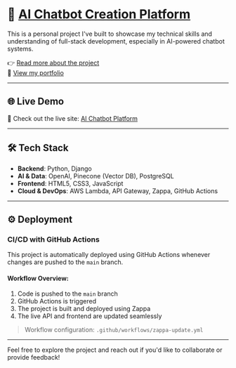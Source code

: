 # 🌟 [AI Chatbot Creation Platform](https://q8epbxo7sc.execute-api.us-east-1.amazonaws.com/dev/)

This is a personal project I've built to showcase my technical skills and understanding of full-stack development, especially in AI-powered chatbot systems.

👉 [Read more about the project](https://q8epbxo7sc.execute-api.us-east-1.amazonaws.com/dev/about-me/)  
👤 [View my portfolio](https://q8epbxo7sc.execute-api.us-east-1.amazonaws.com/dev/portfolio/)

---

## 🌐 Live Demo

🚀 Check out the live site: [AI Chatbot Platform](https://q8epbxo7sc.execute-api.us-east-1.amazonaws.com/dev/)

---

## 🛠️ Tech Stack

- **Backend**: Python, Django  
- **AI & Data**: OpenAI, Pinecone (Vector DB), PostgreSQL  
- **Frontend**: HTML5, CSS3, JavaScript  
- **Cloud & DevOps**: AWS Lambda, API Gateway, Zappa, GitHub Actions

---

## ⚙️ Deployment

### CI/CD with GitHub Actions

This project is automatically deployed using GitHub Actions whenever changes are pushed to the `main` branch.

#### Workflow Overview:
1. Code is pushed to the `main` branch  
2. GitHub Actions is triggered  
3. The project is built and deployed using Zappa  
4. The live API and frontend are updated seamlessly  

> Workflow configuration: `.github/workflows/zappa-update.yml`

---

Feel free to explore the project and reach out if you'd like to collaborate or provide feedback!
